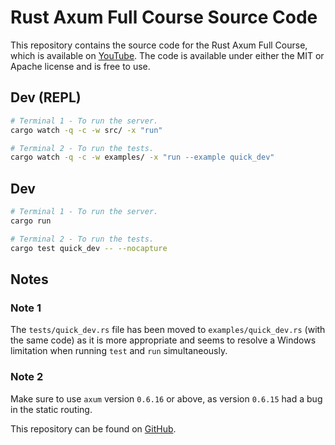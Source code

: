 # Rust Axum Full Course Source Code

This repository contains the source code for the Rust Axum Full Course, which is available on [YouTube](https://youtube.com/watch?v=XZtlD_m59sM&list=PL7r-PXl6ZPcCIOFaL7nVHXZvBmHNhrh_Q). The code is available under either the MIT or Apache license and is free to use.

## Dev (REPL)

```sh
# Terminal 1 - To run the server.
cargo watch -q -c -w src/ -x "run"

# Terminal 2 - To run the tests.
cargo watch -q -c -w examples/ -x "run --example quick_dev"
```

## Dev

```sh
# Terminal 1 - To run the server.
cargo run

# Terminal 2 - To run the tests.
cargo test quick_dev -- --nocapture
```

## Notes

### Note 1

The `tests/quick_dev.rs` file has been moved to `examples/quick_dev.rs` (with the same code) as it is more appropriate and seems to resolve a Windows limitation when running `test` and `run` simultaneously.

### Note 2

Make sure to use `axum` version `0.6.16` or above, as version `0.6.15` had a bug in the static routing.

This repository can be found on [GitHub](https://github.com/jeremychone-channel/rust-axum-course).
